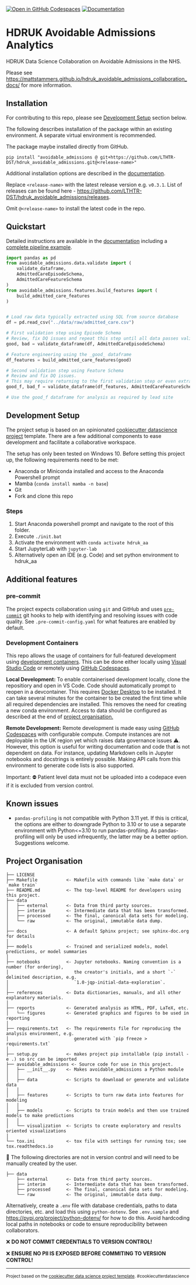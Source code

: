 [![Open in GitHub Codespaces](https://github.com/codespaces/badge.svg)](https://github.com/codespaces/new?hide_repo_select=true&ref=dev&repo=590237327&machine=basicLinux32gb&location=WestEurope)
[![Documentation](https://github.com/lthtr-dst/hdruk_avoidable_admissions/actions/workflows/ci_mkdocs.yml/badge.svg)](https://lthtr-dst.github.io/hdruk_avoidable_admissions)

# HDRUK Avoidable Admissions Analytics

HDRUK Data Science Collaboration on Avoidable Admissions in the NHS.

Please see <https://mattstammers.github.io/hdruk_avoidable_admissions_collaboration_docs/> for more information.

## Installation

For contributing to this repo, please see [Development Setup](#development-setup) section below.

The following describes installation of the package within an existing environment.
A separate virtual environment is recommended.

The package maybe installed directly from GitHub.

```shell
pip install "avoidable_admissions @ git+https://github.com/LTHTR-DST/hdruk_avoidable_admissions.git@<release-name>"
```

Additional installation options are described in the [documentation](https://lthtr-dst.github.io/hdruk_avoidable_admissions/).

Replace `<release-name>` with the latest release version e.g. `v0.3.1`.
List of releases can be found here - <https://github.com/LTHTR-DST/hdruk_avoidable_admissions/releases>.

Omit `@<release-name>` to install the latest code in the repo.

## Quickstart

Detailed instructions are available in the [documentation](https://lthtr-dst.github.io/hdruk_avoidable_admissions/) including a [complete pipeline example](https://lthtr-dst.github.io/hdruk_avoidable_admissions/admitted_care_pipeline_example).

```python
import pandas as pd
from avoidable_admissions.data.validate import (
    validate_dataframe,
    AdmittedCareEpisodeSchema,
    AdmittedCareFeatureSchema
)
from avoidable_admissions.features.build_features import (
    build_admitted_care_features
)


# Load raw data typically extracted using SQL from source database
df = pd.read_csv("../data/raw/admitted_care.csv")

# First validation step using Episode Schema
# Review, fix DQ issues and repeat this step until all data passes validation
good, bad = validate_dataframe(df, AdmittedCareEpisodeSchema)

# Feature engineering using the _good_ dataframe
df_features = build_admitted_care_features(good)

# Second validation step using Feature Schema
# Review and fix DQ issues.
# This may require returning to the first validation step or even extraction.
good_f, bad_f = validate_dataframe(df_features, AdmittedCareFeatureSchema)

# Use the good_f dataframe for analysis as required by lead site
```

## Development Setup

The project setup is based on an opinionated [cookiecutter datascience project](https://drivendata.github.io/cookiecutter-data-science/) template.
There are a few additional components to ease development and facilitate a collaborative workspace.

The setup has only been tested on Windows 10.
Before setting this project up, the following requirements need to be met:

- Anaconda or Miniconda installed and access to the Anaconda Powershell prompt
- Mamba (`conda install mamba -n base`)
- Git
- Fork and clone this repo

### Steps

1. Start Anaconda powershell prompt and navigate to the root of this folder.
2. Execute `./init.bat`
3. Activate the environment with `conda activate hdruk_aa`
4. Start JupyterLab with `jupyter-lab`
5. Alternatively open an IDE (e.g. Code) and set python environment to hdruk_aa

## Additional features

### pre-commit

The project expects collaboration using `git` and GitHub and uses [`pre-commit`](https://pre-commit.com/) git hooks
to help with identifying and resolving issues with code quality.
See `.pre-commit-config.yaml` for what features are enabled by default.

### Development Containers

This repo allows the usage of containers for full-featured development using [development containers](https://containers.dev/).
This can be done either locally using [Visual Studio Code](https://code.visualstudio.com/docs/devcontainers/containers)  or remotely using [GitHub Codespaces](https://github.com/features/codespaces).

**Local Development:**
To enable containerised development locally, clone the repositiory and open in VS Code.
Code should automatically prompt to reopen in a devcontainer.
This requires [Docker Desktop](https://www.docker.com/products/docker-desktop) to be installed.
It can take several minutes for the container to be created the first time while all required dependencies are installed.
This removes the need for creating a new conda environment.
Access to data should be configured as described at the end of [project organisation.](#project-organisation)

**Remote Development:**
Remote development is made easy using [GitHub Codespaces](https://github.com/features/codespaces) with configurable compute.
Compute instances are not deployable in the UK region yet which raises data governance issues :warning:.
However, this option is useful for writing documentation and code that is not dependent on data.
For instance, updating Markdown cells in Jupyter notebooks and docstrings is entirely possible.
Making API calls from this environment to generate code lists is also supported.

Important: :no_entry: Patient level data must not be uploaded into a codepace even if it is excluded from version control.

## Known issues

- `pandas-profiling` is not compatible with Python 3.11 yet. If this is critical, the options are either to downgrade Python to 3.10 or to use a separate environment with Python<=3.10 to run pandas-profiling. As pandas-profiling will only be used infrequently, the latter may be a better option. Suggestions welcome.

## Project Organisation

    ├── LICENSE
    ├── Makefile           <- Makefile with commands like `make data` or `make train`
    ├── README.md          <- The top-level README for developers using this project.
    ├── data
    │   ├── external       <- Data from third party sources.
    │   ├── interim        <- Intermediate data that has been transformed.
    │   ├── processed      <- The final, canonical data sets for modeling.
    │   └── raw            <- The original, immutable data dump.
    │
    ├── docs               <- A default Sphinx project; see sphinx-doc.org for details
    │
    ├── models             <- Trained and serialized models, model predictions, or model summaries
    │
    ├── notebooks          <- Jupyter notebooks. Naming convention is a number (for ordering),
    │                         the creator's initials, and a short `-` delimited description, e.g.
    │                         `1.0-jqp-initial-data-exploration`.
    │
    ├── references         <- Data dictionaries, manuals, and all other explanatory materials.
    │
    ├── reports            <- Generated analysis as HTML, PDF, LaTeX, etc.
    │   └── figures        <- Generated graphics and figures to be used in reporting
    │
    ├── requirements.txt   <- The requirements file for reproducing the analysis environment, e.g.
    │                         generated with `pip freeze > requirements.txt`
    │
    ├── setup.py           <- makes project pip installable (pip install -e .) so src can be imported
    ├── avoidable_admissions <- Source code for use in this project.
    │   ├── __init__.py    <- Makes avoidable_admissions a Python module
    │   │
    │   ├── data           <- Scripts to download or generate and validate data
    │   │
    │   ├── features       <- Scripts to turn raw data into features for modeling
    │   │
    │   ├── models         <- Scripts to train models and then use trained models to make predictions
    │   │
    │   └── visualization  <- Scripts to create exploratory and results oriented visualizations
    │
    └── tox.ini            <- tox file with settings for running tox; see tox.readthedocs.io

:file_folder: The following directories are not in version control and will need to be manually created by the user.

    ├── data
        ├── external       <- Data from third party sources.
        ├── interim        <- Intermediate data that has been transformed.
        ├── processed      <- The final, canonical data sets for modeling.
        └── raw            <- The original, immutable data dump.

Alternatively, create a `.env` file with database credentials, paths to data directories, etc. and
load this using `python-dotenv`.
See `.env.sample`  and <https://pypi.org/project/python-dotenv/> for how to do this.
Avoid hardcoding local paths in notebooks or code to ensure reproducibility between collaborators.

:x: **DO NOT COMMIT CREDENTIALS TO VERSION CONTROL!**

:x: **ENSURE NO PII IS EXPOSED BEFORE COMMITING TO VERSION CONTROL!**

--------

<p><small>Project based on the <a target="_blank" href="https://drivendata.github.io/cookiecutter-data-science/">cookiecutter data science project template</a>. #cookiecutterdatascience</small></p>

